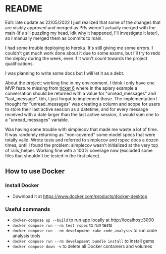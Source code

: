 # README

Edit:
late update as 22/05/2022
I just realized that some of the changes that are visibly approved and merged as PRs weren't actually merged with the main (it's sill puzzling my head, idk why it happened, I'll investigate it later), so I manually merged them as commits to main.

I had some trouble deploying to heroku. It's still giving me some errors. I couldn't get much work done about it due to some exams, but I'll try to redo the deploy during the week, even if it won't count towards the project qualifications.

I was planning to write some docs but I will let it as a debt.

About the project: working fine in my environment. I think I only have one MVP feature missing from [ticket 6](https://trello.com/c/biTQls7h/26-rslc-6-as-a-user-i-should-be-able-to-see-all-my-conversations) where in the apiary example a conversation should be returned with a value for "unread_messages" and "last_message". tbh, I just forgot to implement those. The implementation I thought for "unread_messages" was creating a column and scope for users to store their last active session as a datetime, and for every message received with a date larger than the last active session, it would sum one to a "unread_messages" variable.

Was having some trouble with simplecov that made me waste a lot of time. It was randomly returning as "non-covered" some model specs that were totally valid. Wrote tests and referred to simplecov and rspec docs a dozen times, until I found the problem: simplecov wasn't initialized at the very top of rails_helper. Working fine with a 100% coverage now (excluded some files that shouldn't be tested in the first place).
## How to use Docker

### Install Docker
- Download it at https://www.docker.com/products/docker-desktop

### Useful commands

- `docker-compose up --build` to run app locally at http://localhost:3000
- `docker compose run --rm test rspec` to run tests
- `docker compose run --rm development rake code_analysis` to run code analysis tools
- `docker compose run --rm development bundle install` to install gems
- `docker compose down -v` to delete all Docker containers and volumes
